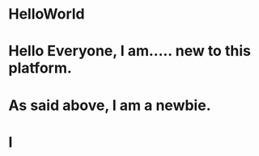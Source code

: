 # HelloWorld
# Hello Everyone, I am.....  new to this platform. 
   #  As said above, I am a newbie. 
# I 
